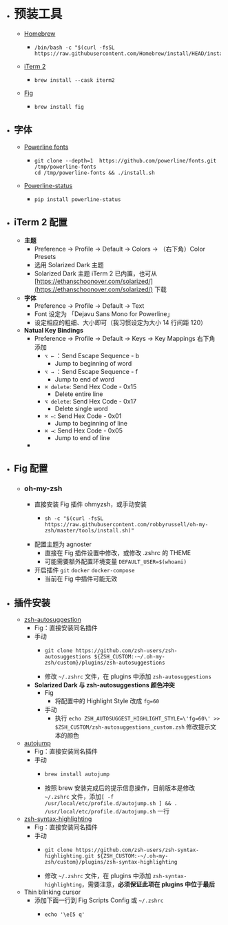 - # 预装工具
	- [Homebrew](https://brew.sh/)
		- ```shell
		  /bin/bash -c "$(curl -fsSL https://raw.githubusercontent.com/Homebrew/install/HEAD/install.sh)"
		  ```
	- [iTerm 2](https://iterm2.com/)
		- ```shell
		  brew install --cask iterm2
		  ```
	- [Fig](https://fig.io/)
		- ```shell
		  brew install fig
		  ```
- ## 字体
	- [Powerline fonts](https://github.com/powerline/fonts)
		- ```shell
		  git clone --depth=1  https://github.com/powerline/fonts.git /tmp/powerline-fonts
		  cd /tmp/powerline-fonts && ./install.sh
		  ```
	- [Powerline-status](https://pypi.org/project/powerline-status/)
		- ```shell
		  pip install powerline-status
		  ```
- ## iTerm 2 配置
	- **主题**
		- Preference → Profile → Default → Colors → （右下角）Color Presets
		- 选用 Solarized Dark 主题
		- Solarized Dark 主题 iTerm 2 已内置，也可从 [https://ethanschoonover.com/solarized/](https://ethanschoonover.com/solarized/) 下载
	- **字体**
		- Preference → Profile → Default → Text
		- Font 设定为 「Dejavu Sans Mono for Powerline」
		- 设定相应的粗细、大小即可（我习惯设定为大小 14 行间距 120）
	- **Natual Key Bindings**
		- Preference → Profile → Default → Keys → Key Mappings 右下角添加
			- `⌥ ←`  ：Send Escape Sequence - b
				- Jump to beginning of word
			- `⌥ →`  ：Send Escape Sequence - f
				- Jump to end of word
			- `⌘ delete`: Send Hex Code - 0x15
				- Delete entire line
			- `⌥ delete`: Send Hex Code - 0x17
				- Delete single word
			- `⌘ ←`: Send Hex Code - 0x01
				- Jump to beginning of line
			- `⌘ →`: Send Hex Code - 0x05
				- Jump to end of line
		-
- ## Fig 配置
	- ### oh-my-zsh
		- 直接安装 Fig 插件 ohmyzsh，或手动安装
			- ```shell
			  sh -c "$(curl -fsSL https://raw.githubusercontent.com/robbyrussell/oh-my-zsh/master/tools/install.sh)"
			  ```
		- 配置主题为 agnoster
			- 直接在 Fig 插件设置中修改，或修改 .zshrc 的 THEME
			- 可能需要额外配置环境变量 `DEFAULT_USER=$(whoami)`
		- 开启插件 `git` `docker` `docker-compose`
			- 当前在 Fig 中插件可能无效
- ## 插件安装
	- [zsh-autosuggestion](https://github.com/zsh-users/zsh-autosuggestions)
		- Fig：直接安装同名插件
		- 手动
			- ```shell
			  git clone https://github.com/zsh-users/zsh-autosuggestions ${ZSH_CUSTOM:-~/.oh-my-zsh/custom}/plugins/zsh-autosuggestions
			  ```
			- 修改 `~/.zshrc` 文件，在 plugins 中添加 `zsh-autosuggestions`
		- **Solarized Dark 与 zsh-autosuggestions 颜色冲突**
			- Fig
				- 将配置中的 Highlight Style 改成 `fg=60`
			- 手动
				- 执行 `echo ZSH_AUTOSUGGEST_HIGHLIGHT_STYLE=\'fg=60\' >> $ZSH_CUSTOM/zsh-autosuggestions_custom.zsh` 修改提示文本的颜色
	- [autojump](https://github.com/wting/autojump)
		- Fig：直接安装同名插件
		- 手动
			- ```shell
			  brew install autojump
			  ```
			- 按照 brew 安装完成后的提示信息操作，目前版本是修改 `~/.zshrc` 文件，添加`[ -f /usr/local/etc/profile.d/autojump.sh ] && . /usr/local/etc/profile.d/autojump.sh`  一行
	- [zsh-syntax-highlighting](https://github.com/zsh-users/zsh-syntax-highlighting)
		- Fig：直接安装同名插件
		- 手动
			- ```shell
			  git clone https://github.com/zsh-users/zsh-syntax-highlighting.git ${ZSH_CUSTOM:-~/.oh-my-zsh/custom}/plugins/zsh-syntax-highlighting
			  ```
			- 修改 `~/.zshrc` 文件，在 plugins 中添加 `zsh-syntax-highlighting`，需要注意，**必须保证此项在 plugins 中位于最后**
	- Thin blinking cursor
		- 添加下面一行到 Fig Scripts Config 或 `~/.zshrc`
			- ```shell
			  echo '\e[5 q'
			  ```